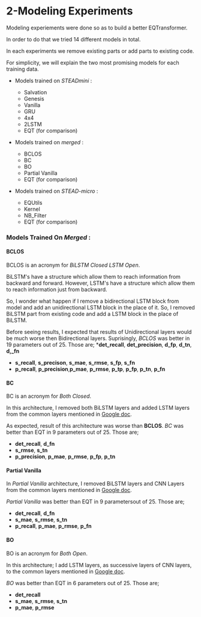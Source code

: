 # 2-Modeling Experiments #

Modeling experiements were done so as to build a better EQTransformer. 

In order to do that we tried 14 different models in total. 

In each experiments we remove existing parts or add parts to existing code.

For simplicity, we will explain the two most promising models for each training data.

* Models trained on _STEADmini_ :
  * Salvation
  * Genesis
  * Vanilla
  * GRU
  * 4x4
  * 2LSTM
  * EQT (for comparison)

* Models trained on _merged_ :
  * BCLOS
  * BC
  * BO
  * Partial Vanilla
  * EQT (for comparison)
  
* Models trained on _STEAD-micro_ :
  * EQUtils
  * Kernel
  * NB_Filter
  * EQT (for comparison)
  

### Models Trained On _Merged_ : ###

#### BCLOS ####
BCLOS is an acronym for *BiLSTM Closed LSTM Open*.

BiLSTM's have a structure which allow them to reach information from backward and forward. However, LSTM's have a structure which allow them to reach information just from backward. 

So, I wonder what happen if I remove a bidirectional LSTM block from model and add an unidirectional LSTM block in the place of it. So, I removed BiLSTM part from existing code and add a LSTM block in the place of BiLSTM. 


Before seeing results, I expected that results of Unidirectional layers would be much worse then Bidirectional layers. Suprisingly, *BCLOS* was better in 19 parameters out of 25. Those are;
 ***det_recall**, **det_precision**, **d_fp**, **d_tn**, **d,_fn**
 * **s_recall**, **s_precison**, **s_mae**, **s_rmse**, **s_fp**, **s_fn**
 * **p_recall**, **p_precision**,**p_mae**, **p_rmse**, **p_tp**, **p_fp**, **p_tn**, **p_fn**


#### BC ####
BC is an acronym for *Both Closed*. 

In this architecture, I removed both BiLSTM layers and added LSTM layers  from the common layers mentioned in [Google doc](https://docs.google.com/document/d/1JxLc_Bp0wNTSlZUpWlf_87riHRQKDenNGf665mFMVpQ/edit#heading=h.moi7c1x12w31).

As expected, result of this architecture was worse than **BCLOS**. *BC* was better than EQT in 9 parameters out of 25. Those are;
 * **det_recall**,  **d_fn**
 * **s_rmse**, **s_tn**
 * **p_precision**, **p_mae**, **p_rmse**, **p_fp**, **p_tn**

#### Partial Vanilla ####

In *Partial Vanilla* architecture, I removed BiLSTM layers and CNN Layers from the common layers mentioned in [Google doc](https://docs.google.com/document/d/1JxLc_Bp0wNTSlZUpWlf_87riHRQKDenNGf665mFMVpQ/edit#heading=h.moi7c1x12w31).

*Partial Vanilla* was better than EQT in 9 parametersout of 25. Those are;
 * **det_recall**,  **d_fn**
 * **s_mae**, **s_rmse**, **s_tn**
 * **p_recall**, **p_mae**, **p_rmse**, **p_fn**

#### BO ####
BO is an acronym for *Both Open*.

In this architecture; I add LSTM layers, as successive layers of CNN layers, to the common layers mentioned in [Google doc](https://docs.google.com/document/d/1JxLc_Bp0wNTSlZUpWlf_87riHRQKDenNGf665mFMVpQ/edit#heading=h.moi7c1x12w31). 

*BO* was better than EQT in 6 parameters out of 25. Those are;
 * **det_recall**
 * **s_mae**, **s_rmse**, **s_tn**
 * **p_mae**, **p_rmse**






 







